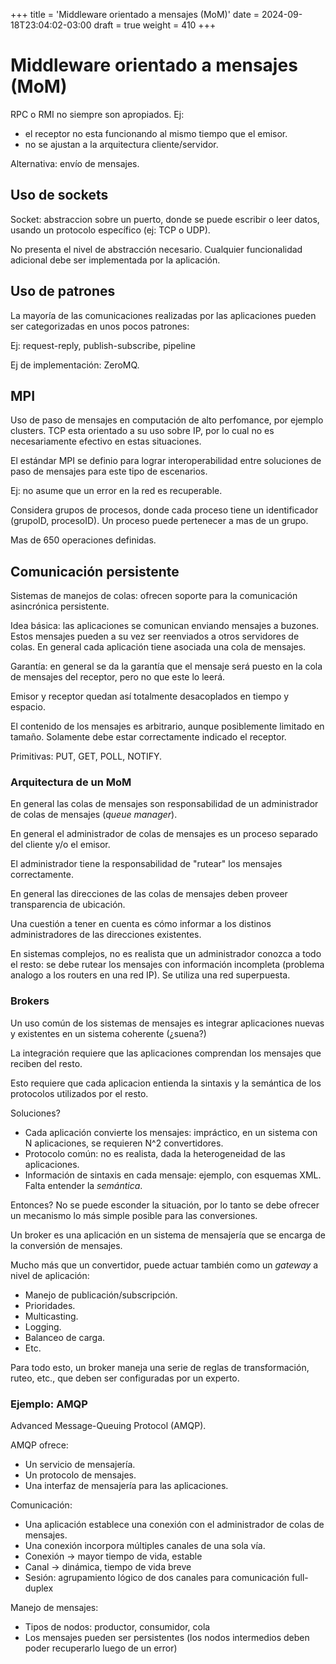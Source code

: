 +++
title = 'Middleware orientado a mensajes (MoM)'
date = 2024-09-18T23:04:02-03:00
draft = true
weight = 410 
+++

# Middleware orientado a mensajes (MoM)

RPC o RMI no siempre son apropiados. Ej:

- el receptor no esta funcionando al mismo tiempo que el emisor.
- no se ajustan a la arquitectura cliente/servidor.

Alternativa: envío de mensajes.

## Uso de sockets

Socket: abstraccion sobre un puerto, donde se puede escribir o leer datos, usando un protocolo específico (ej: TCP o UDP).

No presenta el nivel de abstracción necesario. Cualquier funcionalidad adicional debe ser implementada por la aplicación. 

## Uso de patrones

La mayoría de las comunicaciones realizadas por las aplicaciones pueden ser categorizadas en unos pocos patrones:

Ej: request-reply, publish-subscribe, pipeline

Ej de implementación: ZeroMQ.

## MPI

Uso de paso de mensajes en computación de alto perfomance, por ejemplo clusters. TCP esta orientado a su uso sobre IP, por lo cual no es necesariamente efectivo en estas situaciones.

El estándar MPI se definio para lograr interoperabilidad entre soluciones de paso de mensajes para este tipo de escenarios.

Ej: no asume que un error en la red es recuperable.

Considera grupos de procesos, donde cada proceso tiene un identificador (grupoID, procesoID). Un proceso puede pertenecer a mas de un grupo.

Mas de 650 operaciones definidas.

## Comunicación persistente

Sistemas de manejos de colas: ofrecen soporte para la comunicación asincrónica persistente.

Idea básica: las aplicaciones se comunican enviando mensajes a buzones. Estos mensajes pueden a su vez ser reenviados a otros servidores de colas. En general cada aplicación tiene asociada una cola de mensajes.

Garantía: en general se da la garantía que el mensaje será puesto en la cola de mensajes del receptor, pero no que este lo leerá.

Emisor y receptor quedan así totalmente desacoplados en tiempo y espacio.

El contenido de los mensajes es arbitrario, aunque posiblemente limitado en tamaño. Solamente debe estar correctamente indicado el receptor.

Primitivas: PUT, GET, POLL, NOTIFY.

### Arquitectura de un MoM

En general las colas de mensajes son responsabilidad de un administrador de colas de mensajes (_queue manager_).

En general el administrador de colas de mensajes es un proceso separado del cliente y/o el emisor.

El administrador tiene la responsabilidad de "rutear" los mensajes correctamente.

En general las direcciones de las colas de mensajes deben proveer transparencia de ubicación.

Una cuestión a tener en cuenta es cómo informar a los distinos administradores de las direcciones existentes.

En sistemas complejos, no es realista que un administrador conozca a todo el resto: se debe rutear los mensajes con información incompleta (problema analogo a los routers en una red IP). Se utiliza una red superpuesta.

### Brokers

Un uso común de los sistemas de mensajes es integrar aplicaciones nuevas y existentes en un sistema coherente (¿suena?)

La integración requiere que las aplicaciones comprendan los mensajes que reciben del resto.

Esto requiere que cada aplicacion entienda la sintaxis y la semántica de los protocolos utilizados por el resto.

Soluciones?

- Cada aplicación convierte los mensajes: impráctico, en un sistema con N aplicaciones, se requieren N^2 convertidores.
- Protocolo común: no es realista, dada la heterogeneidad de las aplicaciones.
- Información de sintaxis en cada mensaje: ejemplo, con esquemas XML. Falta entender la _semántica_.

Entonces? No se puede esconder la situación, por lo tanto se debe ofrecer un mecanismo lo más simple posible para las conversiones.

Un broker es una aplicación en un sistema de mensajería que se encarga de la conversión de mensajes.

Mucho más que un convertidor, puede actuar también como un _gateway_ a nivel de aplicación:

- Manejo de publicación/subscripción.
- Prioridades.
- Multicasting.
- Logging.
- Balanceo de carga.
- Etc.

Para todo esto, un broker maneja una serie de reglas de transformación, ruteo, etc., que deben ser configuradas por un experto.
    
### Ejemplo: AMQP

Advanced Message-Queuing Protocol (AMQP).

AMQP ofrece:

- Un servicio de mensajería.
- Un protocolo de mensajes.
- Una interfaz de mensajería para las aplicaciones.

Comunicación:

- Una aplicación establece una conexión con el administrador de colas de mensajes.
- Una conexión incorpora múltiples canales de una sola vía.
- Conexión -> mayor tiempo de vida, estable
- Canal -> dinámica, tiempo de vida breve
- Sesión: agrupamiento lógico de dos canales para comunicación full-duplex

Manejo de mensajes:

- Tipos de nodos: productor, consumidor, cola
- Los mensajes pueden ser persistentes (los nodos intermedios deben poder recuperarlo luego de un error)
